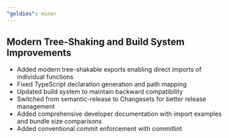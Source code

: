 ```yaml
---
"goldies": minor
---
```


## Modern Tree-Shaking and Build System Improvements

- Added modern tree-shakable exports enabling direct imports of individual functions
- Fixed TypeScript declaration generation and path mapping
- Updated build system to maintain backward compatibility
- Switched from semantic-release to Changesets for better release management
- Added comprehensive developer documentation with import examples and bundle size comparisons
- Added conventional commit enforcement with commitlint
